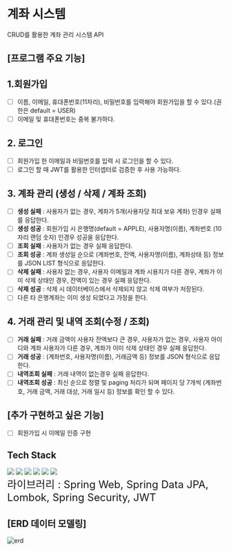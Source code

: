# 계좌 시스템
CRUD를 활용한 계좌 관리 시스템 API
## [프로그램 주요 기능]
## 1.회원가입

- [ ] 이름, 이메일, 휴대폰번호(11자리), 비밀번호를 입력해야 회원가입을 할 수 있다.(권한은 default = USER)
- [ ] 이메일 및 휴대폰번호는 중복 불가하다.

## 2. 로그인

- [ ] 회원가입 한 이메일과 비밀번호를 입력 시 로그인을 할 수 있다.
- [ ] 로그인 할 때 JWT를 활용한 인터셉터로 검증한 후 사용 가능하다.

## 3. 계좌 관리 (생성 / 삭제 / 계좌 조회)
- [ ] **생성 실패** : 사용자가 없는 경우, 계좌가 5개(사용자당 최대 보유 계좌) 인경우 실패를 응답한다.
- [ ] **생성 성공** : 회원가입 시 은행명(default = APPLE), 사용자명(이름), 계좌번호 (10자리 랜덤 숫자)  인경우 성공을 응답한다.
- [ ] **조회 실패** : 사용자가 없는 경우 실패 응답한다.
- [ ] **조회 성공** : 계좌 생성일 순으로 (계좌번호, 잔액, 사용자명(이름), 계좌상태 등) 정보를 JSON LIST 형식으로 응답한다.
- [ ] **삭제 실패** : 사용자 없는 경우, 사용자 이메일과 계좌 시용지가 다른 경우, 계좌가 이미 삭제 상태인 경우, 잔액이 있는 경우 실패 응답한다.
- [ ] **삭제 성공** : 삭제 시 데이터베이스에서 삭제되지 않고 삭제 여부가 저장된다.
- [ ] 다른 타 은행계좌는 이미 생성 되었다고 가정을 한다.

## 4. 거래 관리 및 내역 조회(수정 / 조회)
- [ ] **거래 실패** : 거래 금액이 사용자 잔액보다 큰 경우, 사용자가 없는 경우, 사용자 아이디와 계좌 사용자가 다른 경우, 계좌가 이미 삭제 상태인 경우 실패 응답한다.
- [ ] **거래 성공** : (계좌번호, 사용자명(이름), 거래금액 등) 정보를 JSON 형식으로 응답한다. 
- [ ] **내역조회 실패** : 거래 내역이 없는경우 실패 응답한다.
- [ ] **내역조회 성공** : 최신 순으로 정렬 및 paging 처리가 되며 페이지 당 7개씩 (계좌번호, 거래 금액, 거래 대상, 거래 일시 등) 정보를 확인 할 수 있다.

## [추가 구현하고 싶은 기능]
- [ ] 회원가입 시 이메일 인증 구현

## Tech Stack
<div>
<img src="https://img.shields.io/badge/java-007396?style=for-the-badge&logo=java&logoColor=white">
<img src="https://img.shields.io/badge/mariaDB-003545?style=for-the-badge&logo=mariaDB&logoColor=white">
<img src="https://img.shields.io/badge/springboot-6DB33F?style=for-the-badge&logo=springboot&logoColor=white">
<img src="https://img.shields.io/badge/gradle-02303A?style=for-the-badge&logo=gradle&logoColor=white">
<img src="https://img.shields.io/badge/git-F05032?style=for-the-badge&logo=git&logoColor=white">
<img src="https://img.shields.io/badge/github-181717?style=for-the-badge&logo=github&logoColor=white">
</div>

<div>
  <span style="font-size:24px;">라이브러리 : </span>
  <span style="font-size:24px;">Spring Web, Spring Data JPA, Lombok, Spring Security, JWT</span>
</div>

## [ERD 데이터 모델링]
![erd](https://github.com/youngsik823/Fintech/assets/109953656/25dc898b-0681-4d9d-bd4b-b1eeb5e3def1)



